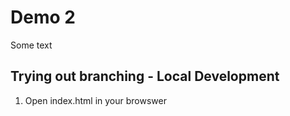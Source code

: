 # Demo 2

Some text

## Trying out branching - Local Development

1. Open index.html in your browswer